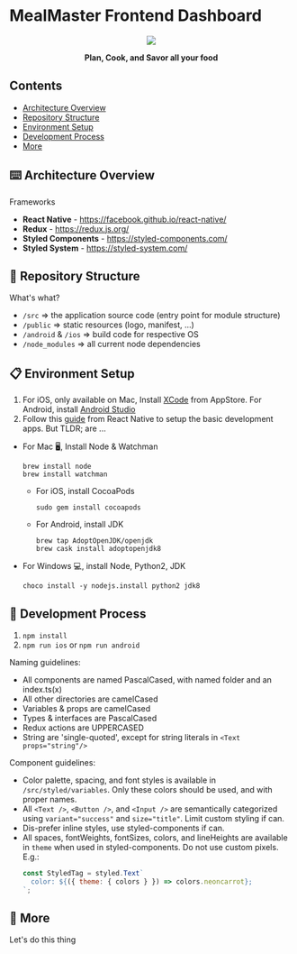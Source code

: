 # MealMaster Frontend Dashboard

<p align="center">
  <img src='https://drive.google.com/u/1/uc?id=175o_El8Mxm_YKVS_sFNkstdXErdeePaI&export=download'
</p>
<p align="center">
  <strong>Plan, Cook, and Savor all your food</strong>
</p>

## Contents

- [Architecture Overview](#-⌨️-Architecture-Overview)
- [Repository Structure](#-🎉-Repository-Structure)
- [Environment Setup](#-📋-Environment-Setup)
- [Development Process](#-🚀-Development-Process)
- [More](#-👏-More)

## ⌨️ Architecture Overview

Frameworks
- **React Native** - https://facebook.github.io/react-native/
- **Redux** - https://redux.js.org/
- **Styled Components** - https://styled-components.com/
- **Styled System** - https://styled-system.com/

## 🎉 Repository Structure

What's what?

- `/src` => the application source code (entry point for module structure)
- `/public` => static resources (logo, manifest, ...)
- `/android` & `/ios` => build code for respective OS
- `/node_modules` => all current node dependencies

## 📋 Environment Setup

1. For iOS, only available on Mac, Install [XCode][x] from AppStore. For Android, install [Android Studio][a]
2. Follow this [guide][g] from React Native to setup the basic development apps. But TLDR; are ...

- For Mac 🖥, Install Node & Watchman
  ```
  brew install node
  brew install watchman
  ```
  - For iOS, install CocoaPods
    ```
    sudo gem install cocoapods
    ```
  - For Android, install JDK
    ```
    brew tap AdoptOpenJDK/openjdk
    brew cask install adoptopenjdk8
    ```

- For Windows 💻, install Node, Python2, JDK
  ```
  choco install -y nodejs.install python2 jdk8
  ```

[x]: https://apps.apple.com/us/app/xcode/id497799835?mt=12
[a]: https://developer.android.com/studio
[g]: https://facebook.github.io/react-native/docs/getting-started

## 🚀 Development Process

1. `npm install`
2. `npm run ios` or `npm run android` 

Naming guidelines:
- All components are named PascalCased, with named folder and an index.ts(x)
- All other directories are camelCased
- Variables & props are camelCased
- Types & interfaces are PascalCased
- Redux actions are UPPERCASED
- String are 'single-quoted', except for string literals in `<Text props="string"/>`

Component guidelines:
- Color palette, spacing, and font styles is available in `/src/styled/variables`. Only these colors should be used, and with proper names.
- All `<Text />`, `<Button />`, and `<Input />` are semantically categorized using `variant="success"` and `size="title"`. Limit custom styling if can.
- Dis-prefer inline styles, use styled-components if can.
- All spaces, fontWeights, fontSizes, colors, and lineHeights are available in `theme` when used in styled-components. Do not use custom pixels. E.g.:
  ```jsx
  const StyledTag = styled.Text`
    color: ${({ theme: { colors } }) => colors.neoncarrot};
  `;
  ```


## 👏 More
Let's do this thing